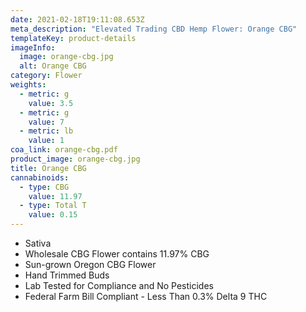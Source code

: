 ```yaml
---
date: 2021-02-18T19:11:08.653Z
meta_description: "Elevated Trading CBD Hemp Flower: Orange CBG"
templateKey: product-details
imageInfo:
  image: orange-cbg.jpg
  alt: Orange CBG
category: Flower
weights:
  - metric: g
    value: 3.5
  - metric: g
    value: 7
  - metric: lb
    value: 1
coa_link: orange-cbg.pdf
product_image: orange-cbg.jpg
title: Orange CBG
cannabinoids:
  - type: CBG
    value: 11.97
  - type: Total T
    value: 0.15
---
```

* Sativa
* Wholesale CBG Flower contains 11.97% CBG
* Sun-grown Oregon CBG Flower
* Hand Trimmed Buds
* Lab Tested for Compliance and No Pesticides
* Federal Farm Bill Compliant - Less Than 0.3% Delta 9 THC